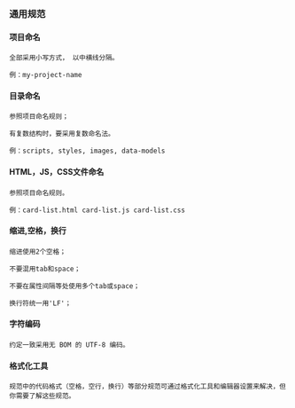 ### 通用规范

#### 项目命名

    全部采用小写方式， 以中横线分隔。

    例：my-project-name


#### 目录命名

    参照项目命名规则；

    有复数结构时，要采用复数命名法。

    例：scripts, styles, images, data-models


#### HTML，JS，CSS文件命名

    参照项目命名规则。

    例：card-list.html card-list.js card-list.css

#### 缩进,空格，换行

    缩进使用2个空格；

    不要混用tab和space；

    不要在属性间隔等处使用多个tab或space；

    换行符统一用'LF'；

#### 字符编码

    约定一致采用无 BOM 的 UTF-8 编码。

#### 格式化工具

    规范中的代码格式（空格，空行，换行）等部分规范可通过格式化工具和编辑器设置来解决，但你需要了解这些规范。
